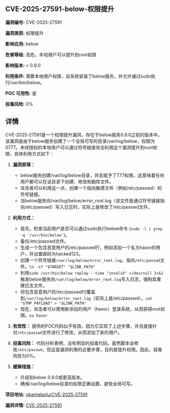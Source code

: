 ## CVE-2025-27591-below-权限提升

**漏洞编号:** CVE-2025-27591

**漏洞类型:** 权限提升

**影响应用:** below

**危害等级:** 高危，本地用户可以提升到root权限

**影响版本:** < 0.9.0

**利用条件:** 需要本地用户权限，且系统安装了below服务，并允许通过sudo执行/usr/bin/below。

**POC 可用性:** 是

**投毒风险:** 0%

## 详情

CVE-2025-27591是一个权限提升漏洞，存在于below服务0.9.0之前的版本中。该漏洞是由于below服务创建了一个全局可写的目录/var/log/below，权限为0777。未经授权的本地用户可以通过符号链接攻击利用这个漏洞提升到root权限，具体利用方式如下：

1.  **漏洞原理：**
    *   below服务创建/var/log/below目录，并且赋予了777权限，这意味着任何用户都可以在该目录下创建、修改和删除文件。
    *   攻击者可以利用这一点，创建一个指向敏感文件（例如/etc/passwd）的符号链接。
    *   当below服务向/var/log/below/error_root.log（该文件是通过符号链接指向/etc/passwd）写入日志时，实际上是修改了/etc/passwd文件。

2.  **利用方式：**
    *   首先，检查当前用户是否可以通过sudo执行below命令 (`sudo -l | grep -q '/usr/bin/below'`)。
    *   备份/etc/passwd文件。
    *   生成一个包含恶意用户的/etc/passwd行，例如添加一个名为haxor的用户，并设置密码为hacked123。
    *   创建一个符号链接`/var/log/below/error_root.log`，指向`/etc/passwd`文件。`ln -sf "$TARGET" "$LINK_PATH"`
    *   利用`sudo /usr/bin/below replay --time "invalid" >/dev/null 2>&1`触发below服务向`/var/log/below/error_root.log`写入日志，强制其重建日志文件。
    *   将包含恶意用户的/etc/passwd行覆盖到`/var/log/below/error_root.log`（实际上是/etc/passwd）。`cat "$TMP_PAYLOAD" > "$LINK_PATH"`
    *   现在，攻击者可以使用新添加的用户（haxor）登录系统，从而获得root权限。`su haxor`

3.  **有效性：**
    提供的POC代码似乎有效，因为它实现了上述步骤，并且直接针对`/etc/passwd`文件进行了修改，从而添加了新的用户。

4.  **投毒风险：**
    代码分析表明，没有明显的投毒代码。虽然脚本会修改`/etc/passwd`，但这是漏洞利用的必要步骤，目的是提升权限。因此，投毒风险为0%。

5.  **缓解措施：**
    *   升级到below 0.9.0或更高版本。
    *   确保/var/log/below目录的权限正确设置，避免全局可写。

**项目地址:** [obamalaolu/CVE-2025-27591](https://github.com/obamalaolu/CVE-2025-27591)

**漏洞详情:** [CVE-2025-27591](https://nvd.nist.gov/vuln/detail/CVE-2025-27591)